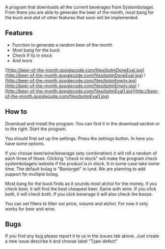 A program that downloads all the current beverages from Systembolaget. From there you are able to generate the beer of the month, most bang for the buck and alot of other features that soon will be implemented.

## Features ##
  * Function to generate a random beer of the month
  * Most bang for the buck
  * Check if its in stock
  * And more

![http://beer-of-the-month.googlecode.com/files/botmDoneEval.jpg](http://beer-of-the-month.googlecode.com/files/botmDoneEval.jpg)
![http://beer-of-the-month.googlecode.com/files/botmEmpty.jpg](http://beer-of-the-month.googlecode.com/files/botmEmpty.jpg)
![http://beer-of-the-month.googlecode.com/files/botmEval1.jpg](http://beer-of-the-month.googlecode.com/files/botmEval1.jpg)

## How to ##
Download and install the program.
You can find it in the download section or to the right.
Start the program.

You should first set up the settings. Press the settings button.
In here you have some options.

If you chosse beer/wine/beverage (any combination) it will roll a random of each three of thsee.
Clicking "check in stock" will make the program check systembolagets website if the product is in stock. It in some case take some time. The default bolag is "Bantorget" in lund. We are planning to add support for multiple bolag.

Most bang for the buck finds as it sounds most alchol for the money. If you check beer, it will find the best cheapest beer. Same with wine. If you click both, it will check both. If you click beverage it will also check the booze.

You can set filters to filter out price, volume and alchol. For now it only works for beer and wine.

## Bugs ##
If you find any bug please report it to us in the issues tab above. Just create a new issue descirbe it and choose label "Type-defect"
